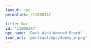 ```yaml
---
layout: npc
permalink: /11000347

title: Npc
id: '11000347'
npc_name: 'Dark Wind Wanted Board'
icon_url: 'portrait/npc/dummy_p.png'
---
```

